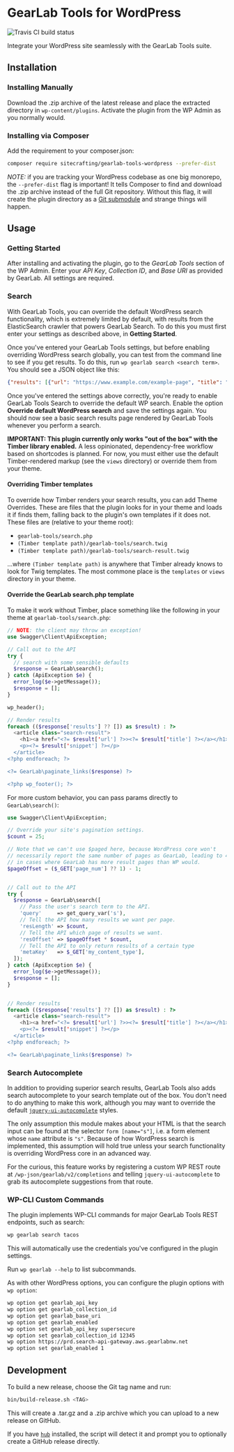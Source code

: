 # GearLab Tools for WordPress

![Travis CI build status](https://api.travis-ci.org/sitecrafting/gearlab-tools-wordpress.svg?branch=master)

Integrate your WordPress site seamlessly with the GearLab Tools suite.

## Installation

### Installing Manually

Download the .zip archive of the latest release and place the extracted directory in `wp-content/plugins`. Activate the plugin from the WP Admin as you normally would.

### Installing via Composer

Add the requirement to your composer.json:

```sh
composer require sitecrafting/gearlab-tools-wordpress --prefer-dist
```

*NOTE:* if you are tracking your WordPress codebase as one big monorepo, the `--prefer-dist` flag is important! It tells Composer to find and download the .zip archive instead of the full Git repository. Without this flag, it will create the plugin directory as a [Git submodule](https://git-scm.com/book/en/v2/Git-Tools-Submodules) and strange things will happen.

## Usage

### Getting Started

After installing and activating the plugin, go to the *GearLab Tools* section of the WP Admin. Enter your *API Key*, *Collection ID*, and *Base URI* as provided by GearLab. All settings are required.

### Search

With GearLab Tools, you can override the default WordPress search functionality, which is extremely limited by default, with results from the ElasticSearch crawler that powers GearLab Search. To do this you must first enter your settings as described above, in **Getting Started**.

Once you've entered your GearLab Tools settings, but before enabling overriding WordPress search globally, you can test from the command line to see if you get results. To do this, run `wp gearlab search <search term>`. You should see a JSON object like this:

```json
{"results": [{"url": "https://www.example.com/example-page", "title": "Example Page", "snippet": "Some content"}, ...]}
```

Once you've entered the settings above correctly, you're ready to enable GearLab Tools Search to override the default WP search. Enable the option **Override default WordPress search** and save the settings again. You should now see a basic search results page rendered by GearLab Tools whenever you perform a search.

**IMPORTANT: This plugin currently only works "out of the box" with the Timber library enabled.** A less opinionated, dependency-free workflow based on shortcodes is planned. For now, you must either use the default Timber-rendered markup (see the `views` directory) or override them from your theme.

#### Overriding Timber templates

To override how Timber renders your search results, you can add Theme Overrides. These are files that the plugin looks for in your theme and loads it if finds them, falling back to the plugin's own templates if it does not. These files are (relative to your theme root):

* `gearlab-tools/search.php`
* `(Timber template path)/gearlab-tools/search.twig`
* `(Timber template path)/gearlab-tools/search-result.twig`

...where `(Timber template path)` is anywhere that Timber already knows to look for Twig templates. The most commone place is the `templates` or `views` directory in your theme.

#### Override the GearLab search.php template

To make it work without Timber, place something like the following in your theme at `gearlab-tools/search.php`:

```php
// NOTE: the client may throw an exception!
use Swagger\Client\ApiException;

// Call out to the API
try {
  // search with some sensible defaults
  $response = GearLab\search();
} catch (ApiException $e) {
  error_log($e->getMessage());
  $response = [];
}

wp_header();

// Render results
foreach (($response['results'] ?? []) as $result) : ?>
  <article class="search-result">
    <h1><a href="<?= $result['url'] ?>><?= $result['title'] ?></a></h1>
    <p><?= $result['snippet'] ?></p>
  </article>
<?php endforeach; ?>

<?= GearLab\paginate_links($response) ?>

<?php wp_footer(); ?>
```

For more custom behavior, you can pass params directly to `GearLab\search()`:

```php
use Swagger\Client\ApiException;

// Override your site's pagination settings.
$count = 25;

// Note that we can't use $paged here, because WordPress core won't
// necessarily report the same number of pages as GearLab, leading to 404s
// in cases where GearLab has more result pages than WP would.
$pageOffset = ($_GET['page_num'] ?? 1) - 1;


// Call out to the API
try {
  $response = GearLab\search([
    // Pass the user's search term to the API.
    'query'     => get_query_var('s'),
    // Tell the API how many results we want per page.
    'resLength' => $count,
    // Tell the API which page of results we want.
    'resOffset' => $pageOffset * $count,
    // Tell the API to only return results of a certain type
    'metaKey'   => $_GET['my_content_type'],
  ]);
} catch (ApiException $e) {
  error_log($e->getMessage());
  $response = [];
}


// Render results
foreach (($response['results'] ?? []) as $result) : ?>
  <article class="search-result">
    <h1><a href="<?= $result['url'] ?>><?= $result['title'] ?></a></h1>
    <p><?= $result['snippet'] ?></p>
  </article>
<?php endforeach; ?>

<?= GearLab\paginate_links($response) ?>
```

### Search Autocomplete

In addition to providing superior search results, GearLab Tools also adds search autocomplete to your search template out of the box. You don't need to do anything to make this work, although you may want to override the default [`jquery-ui-autocomplete`](https://api.jqueryui.com/autocomplete/) styles.

The only assumption this module makes about your HTML is that the search input can be found at the selector `form [name="s"]`, i.e. a form element whose `name` attribute is `"s"`. Because of how WordPress search is implemented, this assumption will hold true unless your search functionality is overriding WordPress core in an advanced way.

For the curious, this feature works by registering a custom WP REST route at `/wp-json/gearlab/v2/completions` and telling `jquery-ui-autocomplete` to grab its autocomplete suggestions from that route.

### WP-CLI Custom Commands

The plugin implements WP-CLI commands for major GearLab Tools REST endpoints, such as search:

```bash
wp gearlab search tacos
```

This will automatically use the credentials you've configured in the plugin settings.

Run `wp gearlab --help` to list subcommands.

As with other WordPress options, you can configure the plugin options with `wp option`:

```bash
wp option get gearlab_api_key
wp option get gearlab_collection_id
wp option get gearlab_base_uri
wp option get gearlab_enabled
wp option set gearlab_api_key supersecure
wp option set gearlab_collection_id 12345
wp option https://prd.search-api-gateway.aws.gearlabnw.net
wp option set gearlab_enabled 1
```

## Development

To build a new release, choose the Git tag name and run:

```bash
bin/build-release.sh <TAG>
```

This will create a .tar.gz and a .zip archive which you can upload to a new release on GitHub.

If you have [`hub`](https://hub.github.com/) installed, the script will detect it and prompt you to optionally create a GitHub release directly.
